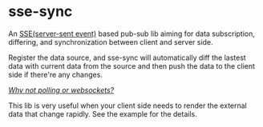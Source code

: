 # sse-sync

An [SSE(server-sent event)](https://developer.mozilla.org/en-US/docs/Web/API/Server-sent_events) based pub-sub lib aiming for data subscription, differing, and synchronization between client and server side.

Register the data source, and sse-sync will automatically diff the lastest data with current data from the source and then push the data to the client side if there're any changes.

*[Why not polling or websockets?](https://medium.com/dailyjs/a-comparison-between-websockets-server-sent-events-and-polling-7a27c98cb1e3)*

This lib is very useful when your client side needs to render the external data that change rapidly. See the example for the details.
